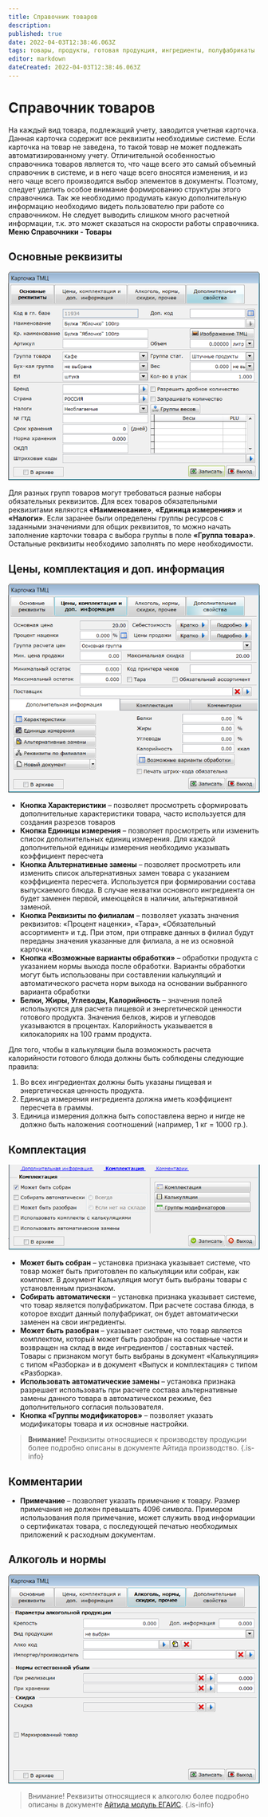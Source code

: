 ```yaml
---
title: Справочник товаров
description: 
published: true
date: 2022-04-03T12:38:46.063Z
tags: товары, продукты, готовая продукция, ингредиенты, полуфабрикаты
editor: markdown
dateCreated: 2022-04-03T12:38:46.063Z
---
```


# Справочник товаров
На каждый вид товара, подлежащий учету, заводится учетная карточка. Данная карточка содержит все реквизиты необходимые системе. Если карточка на товар не заведена, то такой товар не может подлежать автоматизированному учету.
Отличительной особенностью справочника товаров является то, что чаще всего это самый объемный справочник в системе, и в него чаще всего вносятся изменения, и из него чаще всего производится выбор элементов в документы. Поэтому, следует уделить особое внимание формированию структуры этого справочника.
Так же необходимо продумать какую дополнительную информацию необходимо видеть пользователю при работе со справочником. Не следует выводить слишком много расчетной информации, т.к. это может сказаться на скорости работы справочника.
**Меню Справочники - Товары**

## Основные реквизиты

![goods1.png](/images/quick-start/goods1.png)

Для разных групп товаров могут требоваться разные наборы обязательных реквизитов. Для всех товаров обязательными реквизитами являются **«Наименование»**, **«Единица измерения»** и **«Налоги»**.
Если заранее были определены группы ресурсов с заданными значениями для общих реквизитов, то можно начать заполнение карточки товара с выбора группы в поле **«Группа товара»**. Остальные реквизиты необходимо заполнять по мере необходимости.

## Цены, комплектация и доп. информация

![goods2.png](/images/quick-start/goods2.png)

- **Кнопка Характеристики** – позволяет просмотреть сформировать дополнительные характеристики товара, часто используется для создания разрезов товаров
- **Кнопка Единицы измерения** – позволяет просмотреть или изменить список дополнительных единиц измерения. Для каждой дополнительной единицы измерения необходимо указывать коэффициент пересчета
- **Кнопка Альтернативные замены** – позволяет просмотреть или изменить список альтернативных замен товара с указанием коэффициента пересчета. Используется при формировании состава выпускаемого блюда. В случае нехватки основного ингредиента он будет заменен первой, имеющейся в наличии, альтернативной заменой.
- **Кнопка Реквизиты по филиалам** – позволяет указать значения реквизитов: «Процент наценки», «Тара», «Обязательный ассортимент» и т.д. При этом, при отправке данных в филиал будут переданы значения указанные для филиала, а не из основной карточки.
- **Кнопка «Возможные варианты обработки»** – обработки продукта с указанием нормы выхода после обработки. Варианты обработки могут быть использованы при составлении калькуляций и автоматического расчета норм выхода на основании выбранного варианта обработки
- **Белки, Жиры, Углеводы, Калорийность** – значения полей используются для расчета пищевой и энергетической ценности готового продукта. Значения белков, жиров и углеводов указываются в процентах. Калорийность указывается в килокалориях на 100 грамм продукта.

Для того, чтобы в калькуляции была возможность расчета калорийности готового блюда должны быть соблюдены следующие правила:
1. Во всех ингредиентах должны быть указаны пищевая и энергетическая ценность продукта.
2. Единица измерения ингредиента должна иметь коэффициент пересчета в граммы.
3. Единица измерения должна быть сопоставлена верно и нигде не должно быть наложения соотношений (например, 1 кг = 1000 гр.).

## Комплектация

![goods-production.png](/images/quick-start/goods-production.png)

- **Может быть собран** – установка признака указывает системе, что товар может быть приготовлен по калькуляции или собран, как комплект. В документ Калькуляция могут быть выбраны товары с установленным признаком.
- **Собирать автоматически** – установка признака указывает системе, что товар является полуфабрикатом. При расчете состава блюда, в которое входит данный полуфабрикат, он будет автоматически заменен на свои ингредиенты.
- **Может быть разобран** – указывает системе, что товар является комплектом, который может быть разобран на составные части и возвращен на склад в виде ингредиентов / составных частей. Товары с признаком могут быть выбраны в документ «Калькуляция» с типом «Разборка» и в документ «Выпуск и комплектация» с типом «Разборка».
- **Использовать автоматические замены** – установка признака разрешает использовать при расчете состава альтернативные замены данного товара в автоматическом режиме, без дополнительного согласия пользователя.
- **Кнопка «Группы модификаторов»** – позволяет указать модификаторы товара и их основные настройки.

> **Внимание!** Реквизиты относящиеся к производству продукции более подробно описаны в документе Айтида производство.
{.is-info}

## Комментарии

- **Примечание** – позволяет указать примечание к товару. Размер примечания не должен превышать 4096 символа. Примером использования поля примечание, может служить ввод информации о сертификатах товара, с последующей печатью необходимых приложений к расходным документам.

## Алкоголь и нормы

![goods-alco.png](/images/quick-start/goods-alco.png)

> Внимание! Реквизиты относящиеся к алкоголю более подробно описаны в документе [Айтида модуль ЕГАИС](/egais).
{.is-info}

